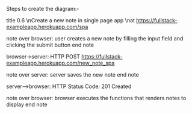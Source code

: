Steps to create the diagram:-

title 0.6 \nCreate a new note in single page app \nat https://fullstack-exampleapp.herokuapp.com/spa

note over browser:
user creates a new note
by filling the input field
and clicking the submit button
end note

browser->server: HTTP POST https://fullstack-exampleapp.herokuapp.com/new_note_spa

note over server:
server saves the new note
end note

server-->browser: HTTP Status Code: 201 Created

note over browser:
browser executes the functions
that renders notes to display
end note
